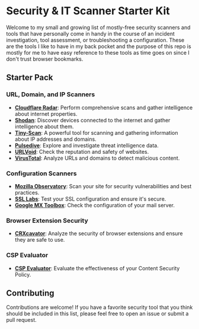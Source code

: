 # Security & IT Scanner Starter Kit

Welcome to my small and growing list of mostly-free security scanners and tools that have personally come in handy in the course of an incident investigation, tool assessment, or troubleshooting a configuration. These are the tools I like to have in my back pocket and the purpose of this repo is mostly for me to have easy reference to these tools as time goes on since I don't trust browser bookmarks.

## Starter Pack

### URL, Domain, and IP Scanners
- **[Cloudflare Radar](https://radar.cloudflare.com/scan)**: Perform comprehensive scans and gather intelligence about internet properties.
- **[Shodan](https://www.shodan.io/)**: Discover devices connected to the internet and gather intelligence about them.
- **[Tiny-Scan](https://www.tiny-scan.com/)**: A powerful tool for scanning and gathering information about IP addresses and domains.
- **[Pulsedive](https://pulsedive.com/explore/)**: Explore and investigate threat intelligence data.
- **[URLVoid](https://www.urlvoid.com/)**: Check the reputation and safety of websites.
- **[VirusTotal](https://www.virustotal.com/gui/home/url)**: Analyze URLs and domains to detect malicious content.

### Configuration Scanners
- **[Mozilla Observatory](https://observatory.mozilla.org/)**: Scan your site for security vulnerabilities and best practices.
- **[SSL Labs](https://www.ssllabs.com/ssltest/)**: Test your SSL configuration and ensure it's secure.
- **[Google MX Toolbox](https://toolbox.googleapps.com/apps/checkmx/)**: Check the configuration of your mail server.

### Browser Extension Security
- **[CRXcavator](https://crxcavator.io/)**: Analyze the security of browser extensions and ensure they are safe to use.

### CSP Evaluator
- **[CSP Evaluator](https://csp-evaluator.withgoogle.com/)**: Evaluate the effectiveness of your Content Security Policy.

## Contributing

Contributions are welcome! If you have a favorite security tool that you think should be included in this list, please feel free to open an issue or submit a pull request.
